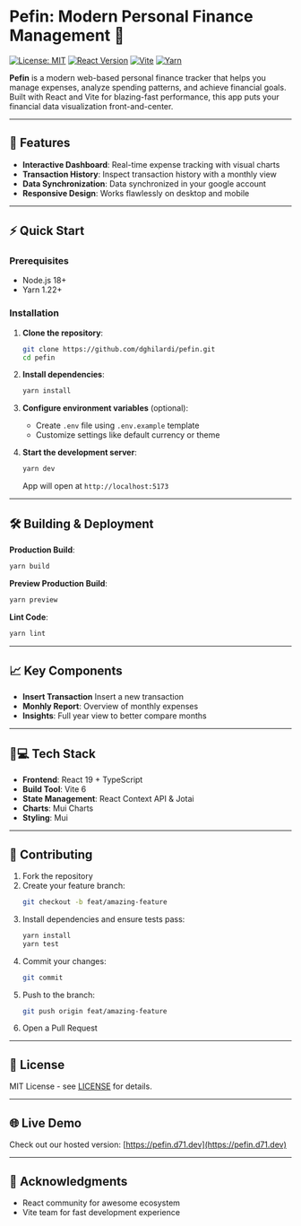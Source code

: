 # Pefin: Modern Personal Finance Management 💸

[![License: MIT](https://img.shields.io/badge/License-MIT-blue.svg)](https://opensource.org/licenses/MIT)
[![React Version](https://img.shields.io/badge/React-19-61DAFB)](https://react.dev/)
[![Vite](https://img.shields.io/badge/Vite-6%2B-B73BFE)](https://vitejs.dev/)
[![Yarn](https://img.shields.io/badge/Yarn-1.22%2B-2C8EBB)](https://yarnpkg.com/)

**Pefin** is a modern web-based personal finance tracker that helps you manage expenses, analyze spending patterns, and achieve financial goals. Built with React and Vite for blazing-fast performance, this app puts your financial data visualization front-and-center.

---

## 🚀 Features

- **Interactive Dashboard**: Real-time expense tracking with visual charts
- **Transaction History**: Inspect transaction history with a monthly view
- **Data Synchronization**: Data synchronized in your google account
- **Responsive Design**: Works flawlessly on desktop and mobile

---

## ⚡ Quick Start

### Prerequisites
- Node.js 18+
- Yarn 1.22+

### Installation
1. **Clone the repository**:
   ```bash
   git clone https://github.com/dghilardi/pefin.git
   cd pefin
   ```

2. **Install dependencies**:
   ```bash
   yarn install
   ```

3. **Configure environment variables** (optional):
   - Create `.env` file using `.env.example` template
   - Customize settings like default currency or theme

4. **Start the development server**:
   ```bash
   yarn dev
   ```
   App will open at `http://localhost:5173`

---

## 🛠️ Building & Deployment

**Production Build**:
```bash
yarn build
```

**Preview Production Build**:
```bash
yarn preview
```

**Lint Code**:
```bash
yarn lint
```

---

## 📈 Key Components

- **Insert Transaction** Insert a new transaction
- **Monhly Report**: Overview of monthly expenses
- **Insights**: Full year view to better compare months

---

## 🧑💻 Tech Stack

- **Frontend**: React 19 + TypeScript
- **Build Tool**: Vite 6
- **State Management**: React Context API & Jotai
- **Charts**: Mui Charts
- **Styling**: Mui

---

## 🤝 Contributing

1. Fork the repository
2. Create your feature branch:
   ```bash
   git checkout -b feat/amazing-feature
   ```
3. Install dependencies and ensure tests pass:
   ```bash
   yarn install
   yarn test
   ```
4. Commit your changes:
   ```bash
   git commit
   ```
5. Push to the branch:
   ```bash
   git push origin feat/amazing-feature
   ```
6. Open a Pull Request

---

## 📄 License

MIT License - see [LICENSE](LICENSE) for details.

---

## 🌐 Live Demo

Check out our hosted version: [https://pefin.d71.dev](https://pefin.d71.dev)

---

## 🙏 Acknowledgments

- React community for awesome ecosystem
- Vite team for fast development experience